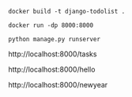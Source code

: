 ``docker build -t django-todolist .``

``docker run -dp 8000:8000``

``python manage.py runserver``

http://localhost:8000/tasks

http://localhost:8000/hello

http://localhost:8000/newyear


